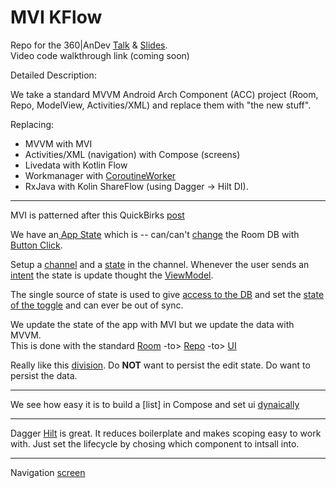# MVI KFlow
Repo for the 360|AnDev [Talk](https://360andev.com/sessions/composing-magic-with-jetpack-compose/) & 
[Slides](https://docs.google.com/presentation/d/105QxLVF57nKV5Q1Yaw5Zyk7on5E-Q3Ewid6U-5M8I00/edit?usp=sharing).     
Video code walkthrough link (coming soon)

Detailed Description:

We take a standard MVVM Android Arch Component (ACC) project (Room, Repo, ModelView, Activities/XML) and replace them with "the new stuff".

Replacing:
* MVVM with MVI
* Activities/XML (navigation) with Compose (screens)
* Livedata with Kotlin Flow
* Workmanager with [CoroutineWorker](https://developer.android.com/topic/libraries/architecture/workmanager/advanced/coroutineworker)
* RxJava with Kolin ShareFlow (using Dagger -> Hilt DI).

---

MVI is patterned after this QuickBirks [post](https://quickbirdstudios.com/blog/android-mvi-kotlin-coroutines-flow/)

We have an[ App State](https://github.com/ashrafi/MVIFlow/blob/master/app/src/main/java/com/zoewave/myapplication/model/AppState.kt#L15) which is -- can/can't [change](https://github.com/ashrafi/MVIFlow/blob/master/app/src/main/java/com/zoewave/myapplication/model/AppState.kt#L43) the Room DB with [Button Click](https://github.com/ashrafi/MVIFlow/blob/master/app/src/main/java/com/zoewave/myapplication/ui/AddWordComposeUI.kt#L119).

Setup a [channel](https://github.com/ashrafi/MVIFlow/blob/master/app/src/main/java/com/zoewave/myapplication/model/AppState.kt#L31) 
and a [state](https://github.com/ashrafi/MVIFlow/blob/master/app/src/main/java/com/zoewave/myapplication/model/AppState.kt#L39)
in the channel.  Whenever the user sends an [intent](https://github.com/ashrafi/MVIFlow/blob/master/app/src/main/java/com/zoewave/myapplication/model/VMAction.kt#L21)
the state is update thought the [ViewModel](https://github.com/ashrafi/MVIFlow/blob/master/app/src/main/java/com/zoewave/myapplication/model/WordViewModel.kt).

The single source of state is used to give [access to the DB](https://github.com/ashrafi/MVIFlow/blob/master/app/src/main/java/com/zoewave/myapplication/ui/AddWordComposeUI.kt#L119) and set the [state of the toggle](https://github.com/ashrafi/MVIFlow/blob/master/app/src/main/java/com/zoewave/myapplication/ui/MainComposeUI.kt#L110) and can ever be out of sync.

We update the state of the app with MVI but we update the data with MVVM.   
This is done with the standard [Room](https://github.com/ashrafi/MVIFlow/tree/master/app/src/main/java/com/zoewave/myapplication/room) -to> [Repo](https://github.com/ashrafi/MVIFlow/blob/master/app/src/main/java/com/zoewave/myapplication/model/WordRepo.kt) -to> [UI](https://github.com/ashrafi/MVIFlow/blob/master/app/src/main/java/com/zoewave/myapplication/ui/MainComposeUI.kt#L29)


Really like this [division](https://github.com/ashrafi/MVIFlow/blob/master/app/src/main/java/com/zoewave/myapplication/model/VMAction.kt#L13). Do <B>NOT</B> want to persist the edit state. Do want to persist the data.

--- 
We see how easy it is to build a [list] in Compose and set ui [dynaically](https://github.com/ashrafi/MVIFlow/blob/master/app/src/main/java/com/zoewave/myapplication/ui/MainComposeUI.kt#L91) 

---
Dagger [Hilt](https://github.com/ashrafi/MVIFlow/tree/master/app/src/main/java/com/zoewave/myapplication/di) is great. It reduces boilerplate and makes scoping easy to work with.  Just set the lifecycle by chosing which component to intsall into.

---
Navigation [screen](https://github.com/ashrafi/MVIFlow/blob/master/app/src/main/java/com/zoewave/myapplication/model/AppState.kt#L59)




